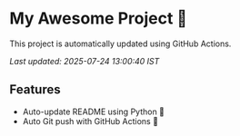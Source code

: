 # My Awesome Project 🚀

This project is automatically updated using GitHub Actions.

_Last updated: 2025-07-24 13:00:40 IST_

## Features
- Auto-update README using Python 🐍
- Auto Git push with GitHub Actions 🤖
